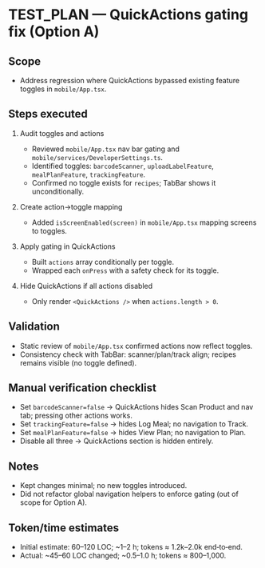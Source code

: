 # TEST_PLAN — QuickActions gating fix (Option A)

## Scope
- Address regression where QuickActions bypassed existing feature toggles in `mobile/App.tsx`.

## Steps executed
1) Audit toggles and actions
   - Reviewed `mobile/App.tsx` nav bar gating and `mobile/services/DeveloperSettings.ts`.
   - Identified toggles: `barcodeScanner`, `uploadLabelFeature`, `mealPlanFeature`, `trackingFeature`.
   - Confirmed no toggle exists for `recipes`; TabBar shows it unconditionally.

2) Create action→toggle mapping
   - Added `isScreenEnabled(screen)` in `mobile/App.tsx` mapping screens to toggles.

3) Apply gating in QuickActions
   - Built `actions` array conditionally per toggle.
   - Wrapped each `onPress` with a safety check for its toggle.

4) Hide QuickActions if all actions disabled
   - Only render `<QuickActions />` when `actions.length > 0`.

## Validation
- Static review of `mobile/App.tsx` confirmed actions now reflect toggles.
- Consistency check with TabBar: scanner/plan/track align; recipes remains visible (no toggle defined).

## Manual verification checklist
- Set `barcodeScanner=false` → QuickActions hides Scan Product and nav tab; pressing other actions works.
- Set `trackingFeature=false` → hides Log Meal; no navigation to Track.
- Set `mealPlanFeature=false` → hides View Plan; no navigation to Plan.
- Disable all three → QuickActions section is hidden entirely.

## Notes
- Kept changes minimal; no new toggles introduced.
- Did not refactor global navigation helpers to enforce gating (out of scope for Option A).

## Token/time estimates
- Initial estimate: 60–120 LOC; ~1–2 h; tokens ≈ 1.2k–2.0k end‑to‑end.
- Actual: ~45–60 LOC changed; ~0.5–1.0 h; tokens ≈ 800–1,000.


